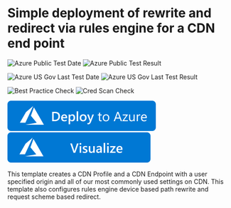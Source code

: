# Simple deployment of rewrite and redirect via rules engine for a CDN end point

![Azure Public Test Date](https://azurequickstartsservice.blob.core.windows.net/badges/201-cdn-with-ruleseengine-rewriteandredirect/PublicLastTestDate.svg)
![Azure Public Test Result](https://azurequickstartsservice.blob.core.windows.net/badges/201-cdn-with-ruleseengine-rewriteandredirect/PublicDeployment.svg)

![Azure US Gov Last Test Date](https://azurequickstartsservice.blob.core.windows.net/badges/201-cdn-with-ruleseengine-rewriteandredirect/FairfaxLastTestDate.svg)
![Azure US Gov Last Test Result](https://azurequickstartsservice.blob.core.windows.net/badges/201-cdn-with-ruleseengine-rewriteandredirect/FairfaxDeployment.svg)

![Best Practice Check](https://azurequickstartsservice.blob.core.windows.net/badges/201-cdn-with-ruleseengine-rewriteandredirect/BestPracticeResult.svg)
![Cred Scan Check](https://azurequickstartsservice.blob.core.windows.net/badges/201-cdn-with-ruleseengine-rewriteandredirect/CredScanResult.svg)

[![Deploy To Azure](https://raw.githubusercontent.com/Azure/azure-quickstart-templates/master/1-CONTRIBUTION-GUIDE/images/deploytoazure.svg?sanitize=true)]("https://portal.azure.com/#create/Microsoft.Template/uri/https%3A%2F%2Fraw.githubusercontent.com%2FAzure%2Fazure-quickstart-templates%2Fmaster%2F201-cdn-with-ruleseengine-rewriteandredirect%2Fazuredeploy.json")  [![Visualize](https://raw.githubusercontent.com/Azure/azure-quickstart-templates/master/1-CONTRIBUTION-GUIDE/images/visualizebutton.svg?sanitize=true)]("http://armviz.io/#/?load=https%3A%2F%2Fraw.githubusercontent.com%2FAzure%2Fazure-quickstart-templates%2Fmaster%2F201-cdn-with-ruleseengine-rewriteandredirect%2Fazuredeploy.json")
    


    


This template creates a CDN Profile and a CDN Endpoint with a user specified origin and all of our most commonly used settings on CDN. This template also configures rules engine device based path rewrite and request scheme based redirect.

